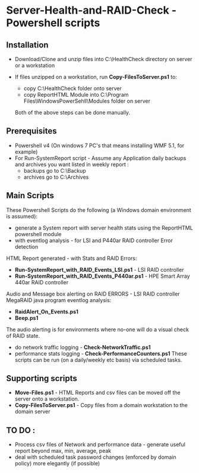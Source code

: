 # Server-Health-and-RAID-Check - Powershell scripts

## Installation
* Download/Clone and unzip files into C:\HealthCheck directory on server or a workstation
* If files unzipped on a workstation, run **Copy-FilesToServer.ps1** to:
    * copy C:\HealthCheck folder onto server
    * copy ReportHTML Module into C:\Program Files\WindowsPowerSehll\Modules folder on server
 
  Both of the above steps can be done manually.

## Prerequisites
* Powershell v4 (On windows 7 PC's that means installing WMF 5.1, for example)
* For Run-SystemReport script - Assume any Application daily backups and archives you want listed in weekly report :
    * backups go to C:\Backup
    * archives go to C:\Archives

## Main Scripts
These Powershell Scripts do the following (a Windows domain environment is assumed):
* generate a System report with server health stats using the ReportHTML powershell module
* with eventlog analysis - for LSI and P440ar RAID controller Error detection

HTML Report generated - with Stats and RAID Errors:
* **Run-SystemReport_with_RAID_Events_LSI.ps1** - LSI RAID controller
* **Run-SystemReport_with_RAID_Events_P440ar.ps1** - HPE Smart Array 440ar RAID controller

Audio and Message box alerting on RAID ERRORS - LSI RAID controller MegaRAID java program eventlog analysis:
* **RaidAlert_On_Events.ps1**
* **Beep.ps1**

The audio alerting is for environments where no-one will do a visual check of RAID state.

* do network traffic logging - **Check-NetworkTraffic.ps1** 
* performance stats logging - **Check-PerformanceCounters.ps1**
These scripts can be run (on a daily/weekly etc basis) via scheduled tasks.

## Supporting scripts
* **Move-Files.ps1** - HTML Reports and csv files can be moved off the server onto a workstation.
* **Copy-FilesToServer.ps1** - Copy files from a domain workstation to the domain server

## TO DO :
* Process csv files of Network and performance data - generate useful report beyond max, min, average, peak
* deal with scheduled task password changes (enforced by domain policy) more elegantly (if possible)




